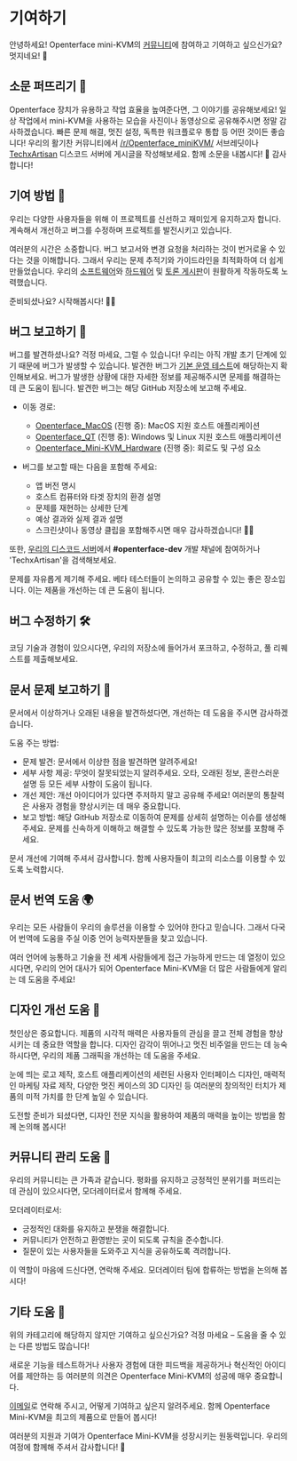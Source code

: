 # 기여하기

안녕하세요! Openterface mini-KVM의 [커뮤니티](/community)에 참여하고 기여하고 싶으신가요? 멋지네요! 🧡

## 소문 퍼뜨리기 📢

Openterface 장치가 유용하고 작업 효율을 높여준다면, 그 이야기를 공유해보세요! 일상 작업에서 mini-KVM을 사용하는 모습을 사진이나 동영상으로 공유해주시면 정말 감사하겠습니다. 빠른 문제 해결, 멋진 설정, 독특한 워크플로우 통합 등 어떤 것이든 좋습니다! 우리의 활기찬 커뮤니티에서 [/r/Openterface_miniKVM/](/reddit) 서브레딧이나 [TechxArtisan](/discord) 디스코드 서버에 게시글을 작성해보세요. 함께 소문을 내봅시다! 🚀 감사합니다!

## 기여 방법 🌟

우리는 다양한 사용자들을 위해 이 프로젝트를 신선하고 재미있게 유지하고자 합니다. 계속해서 개선하고 버그를 수정하며 프로젝트를 발전시키고 있습니다.

여러분의 시간은 소중합니다. 버그 보고서와 변경 요청을 처리하는 것이 번거로울 수 있다는 것을 이해합니다. 그래서 우리는 문제 추적기와 가이드라인을 최적화하여 더 쉽게 만들었습니다. 우리의 [소프트웨어](/quick-start/#install-host-application)와 [하드웨어](https://github.com/TechxArtisanStudio/Openterface_Mini-KVM_Hardware) 및 [토론 게시판](https://github.com/TechxArtisanStudio/Openterface/discussions)이 원활하게 작동하도록 노력했습니다.

준비되셨나요? 시작해봅시다! 🏊‍♂️

## 버그 보고하기 🐛

버그를 발견하셨나요? 걱정 마세요, 그럴 수 있습니다! 우리는 아직 개발 초기 단계에 있기 때문에 버그가 발생할 수 있습니다. 발견한 버그가 [기본 운영 테스트](/basic)에 해당하는지 확인해보세요. 버그가 발생한 상황에 대한 자세한 정보를 제공해주시면 문제를 해결하는 데 큰 도움이 됩니다. 발견한 버그는 해당 GitHub 저장소에 보고해 주세요.

- 이동 경로:
    - [Openterface_MacOS](https://github.com/TechxArtisanStudio/Openterface_MacOS) (진행 중): MacOS 지원 호스트 애플리케이션
    - [Openterface_QT](https://github.com/TechxArtisanStudio/Openterface_QT) (진행 중): Windows 및 Linux 지원 호스트 애플리케이션
    - [Openterface_Mini-KVM_Hardware](https://github.com/TechxArtisanStudio/Openterface_Mini-KVM_Hardware) (진행 중): 회로도 및 구성 요소

- 버그를 보고할 때는 다음을 포함해 주세요:
    - 앱 버전 명시
    - 호스트 컴퓨터와 타겟 장치의 환경 설명
    - 문제를 재현하는 상세한 단계
    - 예상 결과와 실제 결과 설명
    - 스크린샷이나 동영상 클립을 포함해주시면 매우 감사하겠습니다! 📸🎥

또한, [우리의 디스코드 서버](/discord)에서 **#openterface-dev** 개발 채널에 참여하거나 'TechxArtisan'을 검색해보세요.

문제를 자유롭게 제기해 주세요. 베타 테스터들이 논의하고 공유할 수 있는 좋은 장소입니다. 이는 제품을 개선하는 데 큰 도움이 됩니다.

## 버그 수정하기 🛠️
코딩 기술과 경험이 있으시다면, 우리의 저장소에 들어가서 포크하고, 수정하고, 풀 리퀘스트를 제출해보세요.

## 문서 문제 보고하기 📝

문서에서 이상하거나 오래된 내용을 발견하셨다면, 개선하는 데 도움을 주시면 감사하겠습니다.

도움 주는 방법:

- 문제 발견: 문서에서 이상한 점을 발견하면 알려주세요!
- 세부 사항 제공: 무엇이 잘못되었는지 알려주세요. 오타, 오래된 정보, 혼란스러운 설명 등 모든 세부 사항이 도움이 됩니다.
- 개선 제안: 개선 아이디어가 있다면 주저하지 말고 공유해 주세요! 여러분의 통찰력은 사용자 경험을 향상시키는 데 매우 중요합니다.
- 보고 방법: 해당 GitHub 저장소로 이동하여 문제를 상세히 설명하는 이슈를 생성해 주세요. 문제를 신속하게 이해하고 해결할 수 있도록 가능한 많은 정보를 포함해 주세요.

문서 개선에 기여해 주셔서 감사합니다. 함께 사용자들이 최고의 리소스를 이용할 수 있도록 노력합시다.

## 문서 번역 도움 🌍

우리는 모든 사람들이 우리의 솔루션을 이용할 수 있어야 한다고 믿습니다. 그래서 다국어 번역에 도움을 주실 이중 언어 능력자분들을 찾고 있습니다.

여러 언어에 능통하고 기술을 전 세계 사람들에게 접근 가능하게 만드는 데 열정이 있으시다면, 우리의 언어 대사가 되어 Openterface Mini-KVM을 더 많은 사람들에게 알리는 데 도움을 주세요!

## 디자인 개선 도움 🎨
첫인상은 중요합니다. 제품의 시각적 매력은 사용자들의 관심을 끌고 전체 경험을 향상시키는 데 중요한 역할을 합니다. 디자인 감각이 뛰어나고 멋진 비주얼을 만드는 데 능숙하시다면, 우리의 제품 그래픽을 개선하는 데 도움을 주세요.

눈에 띄는 로고 제작, 호스트 애플리케이션의 세련된 사용자 인터페이스 디자인, 매력적인 마케팅 자료 제작, 다양한 멋진 케이스의 3D 디자인 등 여러분의 창의적인 터치가 제품의 미적 가치를 한 단계 높일 수 있습니다.

도전할 준비가 되셨다면, 디자인 전문 지식을 활용하여 제품의 매력을 높이는 방법을 함께 논의해 봅시다!

## 커뮤니티 관리 도움 🤝

우리의 커뮤니티는 큰 가족과 같습니다. 평화를 유지하고 긍정적인 분위기를 퍼뜨리는 데 관심이 있으시다면, 모더레이터로서 함께해 주세요.

모더레이터로서:

- 긍정적인 대화를 유지하고 분쟁을 해결합니다.
- 커뮤니티가 안전하고 환영받는 곳이 되도록 규칙을 준수합니다.
- 질문이 있는 사용자들을 도와주고 지식을 공유하도록 격려합니다.

이 역할이 마음에 드신다면, 연락해 주세요. 모더레이터 팀에 합류하는 방법을 논의해 봅시다!

## 기타 도움 🚀
위의 카테고리에 해당하지 않지만 기여하고 싶으신가요? 걱정 마세요 – 도움을 줄 수 있는 다른 방법도 많습니다!

새로운 기능을 테스트하거나 사용자 경험에 대한 피드백을 제공하거나 혁신적인 아이디어를 제안하는 등 여러분의 의견은 Openterface Mini-KVM의 성공에 매우 중요합니다.

[이메일](mailto:info@techxartisan.com)로 연락해 주시고, 어떻게 기여하고 싶은지 알려주세요. 함께 Openterface Mini-KVM을 최고의 제품으로 만들어 봅시다!

여러분의 지원과 기여가 Openterface Mini-KVM을 성장시키는 원동력입니다. 우리의 여정에 함께해 주셔서 감사합니다! 🚀